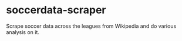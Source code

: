 # soccerdata-scraper
Scrape soccer data across the leagues from Wikipedia and do various analysis on it.
